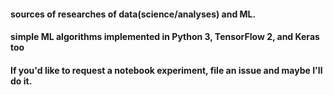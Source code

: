 #### sources of researches of data(science/analyses) and ML.
#### simple ML algorithms implemented in Python 3, TensorFlow 2, and Keras too

#### If you'd like to request a notebook experiment, file an issue and maybe I'll do it.
